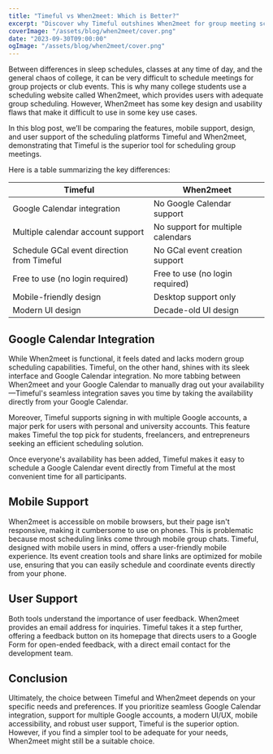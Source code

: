 ```yaml
---
title: "Timeful vs When2meet: Which is Better?"
excerpt: "Discover why Timeful outshines When2meet for group meeting scheduling with its seamless Google Calendar integration and support."
coverImage: "/assets/blog/when2meet/cover.png"
date: "2023-09-30T09:00:00"
ogImage: "/assets/blog/when2meet/cover.png"
---
```


Between differences in sleep schedules, classes at any time of day, and the general chaos of college, it can be very difficult to schedule meetings for group projects or club events. This is why many college students use a scheduling website called When2meet, which provides users with adequate group scheduling. However, When2meet has some key design and usability flaws that make it difficult to use in some key use cases.

In this blog post, we’ll be comparing the features, mobile support, design, and user support of the scheduling platforms Timeful and When2meet, demonstrating that Timeful is the superior tool for scheduling group meetings.

Here is a table summarizing the key differences:

| Timeful                                    | When2meet                         |
| ------------------------------------------ | --------------------------------- |
| Google Calendar integration                | No Google Calendar support        |
| Multiple calendar account support          | No support for multiple calendars |
| Schedule GCal event direction from Timeful | No GCal event creation support    |
| Free to use (no login required)            | Free to use (no login required)   |
| Mobile-friendly design                     | Desktop support only              |
| Modern UI design                           | Decade-old UI design              |

## Google Calendar Integration

While When2meet is functional, it feels dated and lacks modern group scheduling capabilities. Timeful, on the other hand, shines with its sleek interface and Google Calendar integration. No more tabbing between When2meet and your Google Calendar to manually drag out your availability—Timeful's seamless integration saves you time by taking the availability directly from your Google Calendar.

Moreover, Timeful supports signing in with multiple Google accounts, a major perk for users with personal and university accounts. This feature makes Timeful the top pick for students, freelancers, and entrepreneurs seeking an efficient scheduling solution.

Once everyone's availability has been added, Timeful makes it easy to schedule a Google Calendar event directly from Timeful at the most convenient time for all participants.

## Mobile Support

When2meet is accessible on mobile browsers, but their page isn't responsive, making it cumbersome to use on phones. This is problematic because most scheduling links come through mobile group chats. Timeful, designed with mobile users in mind, offers a user-friendly mobile experience. Its event creation tools and share links are optimized for mobile use, ensuring that you can easily schedule and coordinate events directly from your phone.

## User Support

Both tools understand the importance of user feedback. When2meet provides an email address for inquiries. Timeful takes it a step further, offering a feedback button on its homepage that directs users to a Google Form for open-ended feedback, with a direct email contact for the development team.

## Conclusion

Ultimately, the choice between Timeful and When2meet depends on your specific needs and preferences. If you prioritize seamless Google Calendar integration, support for multiple Google accounts, a modern UI/UX, mobile accessibility, and robust user support, Timeful is the superior option. However, if you find a simpler tool to be adequate for your needs, When2meet might still be a suitable choice.
